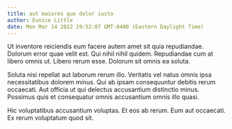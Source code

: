 ```yaml
---
title: aut maiores quo dolor iusto
author: Eunice Little
date: Mon Mar 14 2022 19:52:07 GMT-0400 (Eastern Daylight Time)
---
```

Ut inventore reiciendis eum facere autem amet sit quia repudiandae. Dolorum error quae velit est. Qui nihil nihil quidem. Repudiandae cum at libero omnis ut. Libero rerum esse. Dolorum sit omnis ea soluta.

 Soluta nisi repellat aut laborum rerum illo. Veritatis vel natus omnis ipsa necessitatibus dolorem minus. Qui ab ipsam consequuntur debitis rerum occaecati. Aut officia ut qui delectus accusantium distinctio minus. Possimus quis et consequatur omnis accusantium omnis illo quasi.

 Hic voluptatibus accusantium voluptas. Et eos ab rerum. Eum aut occaecati. Ex rerum voluptatum quod sit.